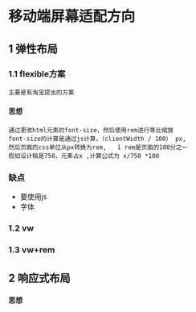 # 移动端屏幕适配方向
## 1 弹性布局
### 1.1 flexible方案
    主要是有淘宝提出的方案
#### 思想
    通过更改html元素的font-size，然后使用rem进行等比缩放
    font-size的计算是通过js计算，（clientWidth / 100） px,
    然后页面的css单位从px转换为rem,   1 rem是页面的100分之一
    假如设计稿是750，元素占x ,计算公式为 x/750 *100 
### 缺点
- 要使用js
- 字体
### 1.2 vw
### 1.3 vw+rem

## 2 响应式布局
#### 思想